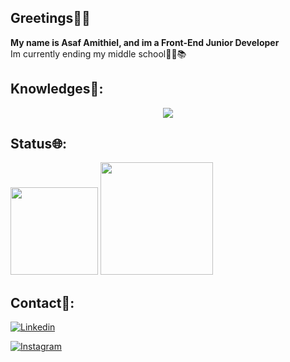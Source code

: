 ## Greetings👋👋
**My name is Asaf Amithiel, and im a Front-End Junior Developer**
<br>Im currently ending my middle school👨‍🎓📚</br>
## Knowledges📖:
<p align="center">
<a href="https://skillicons.dev">
<img src="https://skillicons.dev/icons?i=html,css,js,php,github" />
</a>
</p>

## Status🌐:
<div>
  <img height="140em" src="https://github-readme-stats.vercel.app/api/top-langs/?username=LoonBoon03&layout=donut-vertical"/>
 <img height="180em" src="https://github-readme-stats.vercel.app/api?username=LoonBoon03"/>
</div>

## Contact👥:
<div>
  
[![Linkedin](https://img.shields.io/badge/LinkedIn-0077B5?style=for-the-badge&logo=linkedin&logoColor=white)](https://www.linkedin.com/in/asafamithiel/)

[![Instagram](https://img.shields.io/badge/Instagram-E4405F?style=for-the-badge&logo=instagram&logoColor=white)](https://https://www.instagram.com/asaf.wav/)

</div>
